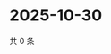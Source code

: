# 2025-10-30

共 0 条

<!-- BEGIN ZHIHUVIDEO -->
<!-- 最后更新时间 Thu Oct 30 2025 03:09:22 GMT+0800 (China Standard Time) -->

<!-- END ZHIHUVIDEO -->
